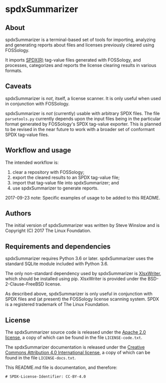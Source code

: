 # spdxSummarizer

## About

spdxSummarizer is a terminal-based set of tools for importing, analyzing and generating reports about files and licenses previously cleared using FOSSology.

It imports [SPDX(R)](https://spdx.org/) tag-value files generated with FOSSology, and processes, categorizes and reports the license clearing results in various formats.

## Caveats

spdxSummarizer is _not_, itself, a license scanner. It is only useful when used in conjunction with FOSSology.

spdxSummarizer is _not_ (currently) usable with arbitrary SPDX files. The file `parsetools.py` currently depends upon the input files being in the particular format generated by FOSSology's SPDX tag-value exporter. This is planned to be revised in the near future to work with a broader set of conformant SPDX tag-value files.

## Workflow and usage

The intended workflow is:
1. clear a repository with FOSSology;
2. export the cleared results to an SPDX tag-value file;
3. import that tag-value file into spdxSummarizer; and
4. use spdxSummarizer to generate reports.

2017-09-23 note: Specific examples of usage to be added to this README.

## Authors

The initial version of spdxSummarizer was written by Steve Winslow and is Copyright (C) 2017 The Linux Foundation.

## Requirements and dependencies

spdxSummarizer requires Python 3.6 or later. spdxSummarizer uses the standard SQLite module included with Python 3.6.

The only non-standard dependency used by spdxSummarizer is [XlsxWriter](https://github.com/jmcnamara/XlsxWriter), which should be installed using pip. XlsxWriter is provided under the BSD-2-Clause-FreeBSD license.

As described above, spdxSummarizer is only useful in conjunction with SPDX files and (at present) the FOSSology license scanning system. SPDX is a registered trademark of The Linux Foundation.

## License

The spdxSummarizer source code is released under the [Apache 2.0 license](https://www.apache.org/licenses/LICENSE-2.0), a copy of which can be found in the file `LICENSE-code.txt`.

The spdxSummarizer documentation is released under the [Creative Commons Attribution 4.0 International license](https://creativecommons.org/licenses/by/4.0/), a copy of which can be found in the file `LICENSE-docs.txt`.

This README.md file is documentation, and therefore:
```
# SPDX-License-Identifier: CC-BY-4.0
```
